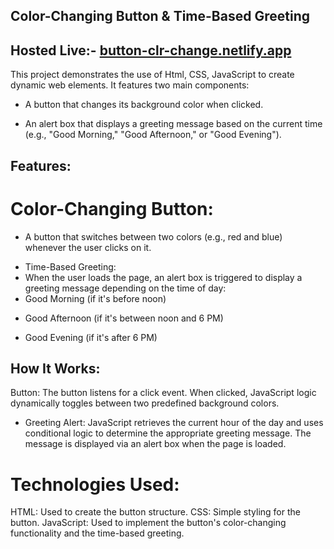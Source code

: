 ## Color-Changing Button & Time-Based Greeting
## Hosted Live:- [button-clr-change.netlify.app](https://button-clr-change.netlify.app/)
This project demonstrates the use of Html, CSS, JavaScript to create dynamic web elements. It features two main components:
+ A button that changes its background color when clicked.
- An alert box that displays a greeting message based on the current time (e.g., "Good Morning," "Good Afternoon," or "Good Evening").
## Features:
#  Color-Changing Button:
- A button that switches between two colors (e.g., red and blue) whenever the user clicks on it.
+ Time-Based Greeting:
+ When the user loads the page, an alert box is triggered to display a greeting message depending on the time of day:
+ Good Morning (if it's before noon)
- Good Afternoon (if it's between noon and 6 PM)
+ Good Evening (if it's after 6 PM)
## How It Works:
Button: The button listens for a click event. When clicked, JavaScript logic dynamically toggles between two predefined background colors.

+ Greeting Alert: JavaScript retrieves the current hour of the day and uses conditional logic to determine the appropriate greeting message. The message is displayed via an alert box when the page is loaded.

# Technologies Used:
HTML: Used to create the button structure.
CSS: Simple styling for the button.
JavaScript: Used to implement the button's color-changing functionality and the time-based greeting.
